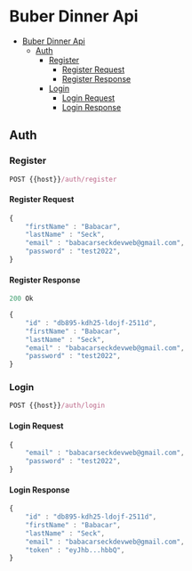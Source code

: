 
# Buber Dinner Api

- [Buber Dinner Api](#buber-dinner-api)
  - [Auth](#auth)
    - [Register](#register)
      - [Register Request](#register-request)
      - [Register Response](#register-response)
    - [Login](#login)
      - [Login Request](#login-request)
      - [Login Response](#login-response)

## Auth

### Register

```js
POST {{host}}/auth/register
```

#### Register Request

```js
{
    "firstName" : "Babacar",
    "lastName" : "Seck",
    "email" : "babacarseckdevweb@gmail.com",
    "password" : "test2022",
}
```

#### Register Response

```js
200 Ok
```

```js
{
    "id" : "db895-kdh25-ldojf-2511d",
    "firstName" : "Babacar",
    "lastName" : "Seck",
    "email" : "babacarseckdevweb@gmail.com",
    "password" : "test2022",
}
```

### Login

```js
POST {{host}}/auth/login
```

#### Login Request

```js
{
    "email" : "babacarseckdevweb@gmail.com",
    "password" : "test2022",
}
```

#### Login Response

```js
{
    "id" : "db895-kdh25-ldojf-2511d",
    "firstName" : "Babacar",
    "lastName" : "Seck",
    "email" : "babacarseckdevweb@gmail.com",
    "token" : "eyJhb...hbbQ",
}
```
